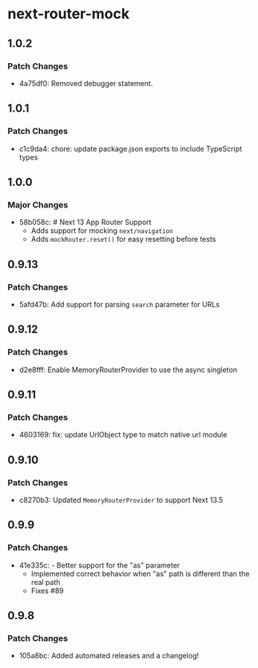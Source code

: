 # next-router-mock

## 1.0.2

### Patch Changes

- 4a75df0: Removed debugger statement.

## 1.0.1

### Patch Changes

- c1c9da4: chore: update package.json exports to include TypeScript types

## 1.0.0

### Major Changes

- 58b058c: # Next 13 App Router Support
  - Adds support for mocking `next/navigation`
  - Adds `mockRouter.reset()` for easy resetting before tests

## 0.9.13

### Patch Changes

- 5afd47b: Add support for parsing `search` parameter for URLs

## 0.9.12

### Patch Changes

- d2e8fff: Enable MemoryRouterProvider to use the async singleton

## 0.9.11

### Patch Changes

- 4603169: fix: update UrlObject type to match native url module

## 0.9.10

### Patch Changes

- c8270b3: Updated `MemoryRouterProvider` to support Next 13.5

## 0.9.9

### Patch Changes

- 41e335c: - Better support for the "as" parameter
  - Implemented correct behavior when "as" path is different than the real path
  - Fixes #89

## 0.9.8

### Patch Changes

- 105a8bc: Added automated releases and a changelog!
